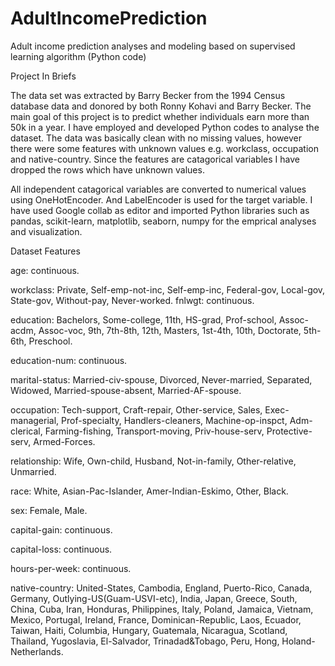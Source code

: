 # AdultIncomePrediction
Adult income prediction analyses and modeling based on supervised learning algorithm (Python code)

Project In Briefs

The data set was extracted by Barry Becker from the 1994 Census database data and donored by both Ronny Kohavi and Barry Becker. The main goal of this project is to predict whether individuals earn more than 50k in a year. I have employed and developed Python codes to analyse the dataset. The data was basically clean with no missing values, however there were some features with unknown values e.g. workclass, occupation and native-country. Since the features are catagorical variables I have dropped the rows which have unknown values.

All independent catagorical variables are converted to numerical values using OneHotEncoder. And LabelEncoder is used for the target variable. I have used Google collab as editor and imported Python libraries such as pandas, scikit-learn, matplotlib, seaborn, numpy for the emprical analyses and visualization.

Dataset Features

age: continuous.

workclass: Private, Self-emp-not-inc, Self-emp-inc, Federal-gov, Local-gov, State-gov, Without-pay, Never-worked. fnlwgt: continuous.

education: Bachelors, Some-college, 11th, HS-grad, Prof-school, Assoc-acdm, Assoc-voc, 9th, 7th-8th, 12th, Masters, 1st-4th, 10th, Doctorate, 5th-6th, Preschool.

education-num: continuous.

marital-status: Married-civ-spouse, Divorced, Never-married, Separated, Widowed, Married-spouse-absent, Married-AF-spouse.

occupation: Tech-support, Craft-repair, Other-service, Sales, Exec-managerial, Prof-specialty, Handlers-cleaners, Machine-op-inspct, Adm-clerical, Farming-fishing, Transport-moving, Priv-house-serv, Protective-serv, Armed-Forces.

relationship: Wife, Own-child, Husband, Not-in-family, Other-relative, Unmarried.

race: White, Asian-Pac-Islander, Amer-Indian-Eskimo, Other, Black.

sex: Female, Male.

capital-gain: continuous.

capital-loss: continuous.

hours-per-week: continuous.

native-country: United-States, Cambodia, England, Puerto-Rico, Canada, Germany, Outlying-US(Guam-USVI-etc), India, Japan, Greece, South, China, Cuba, Iran, Honduras, Philippines, Italy, Poland, Jamaica, Vietnam, Mexico, Portugal, Ireland, France, Dominican-Republic, Laos, Ecuador, Taiwan, Haiti, Columbia, Hungary, Guatemala, Nicaragua, Scotland, Thailand, Yugoslavia, El-Salvador, Trinadad&Tobago, Peru, Hong, Holand-Netherlands.

